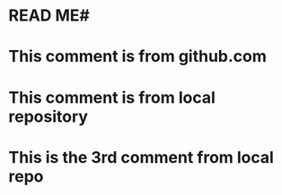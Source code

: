 # READ ME#
# This comment is from github.com
# This comment is from local repository
# This is the 3rd comment from local repo